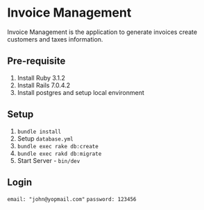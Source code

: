 # Invoice Management

Invoice Management is the application to generate invoices
create customers and taxes information.

## Pre-requisite

1. Install Ruby 3.1.2
2. Install Rails 7.0.4.2
3. Install postgres and setup local environment

## Setup

1. `bundle install`
2. Setup `database.yml`
3. `bundle exec rake db:create`
4. `bundle exec rakd db:migrate`
5. Start Server - `bin/dev`

## Login

`email: "john@yopmail.com"`
`password: 123456`